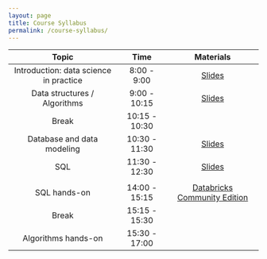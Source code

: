 ```yaml
---
layout: page
title: Course Syllabus
permalink: /course-syllabus/
---
```


| Topic | Time | Materials |
| :---: | :---: | :---: |
| Introduction: data science in practice | 8:00 - 9:00 | [Slides]() |
| Data structures / Algorithms| 9:00 - 10:15 | [Slides]() |
| Break | 10:15 - 10:30  |  |
| Database and data modeling  | 10:30 - 11:30 | [Slides]()   |
| SQL | 11:30 - 12:30 | [Slides]() |
|  |  |  |
| SQL hands-on | 14:00 - 15:15 | [Databricks Community Edition](https://databricks.com/try-databricks) |
| Break | 15:15 - 15:30 | |
| Algorithms hands-on | 15:30 - 17:00 |  |